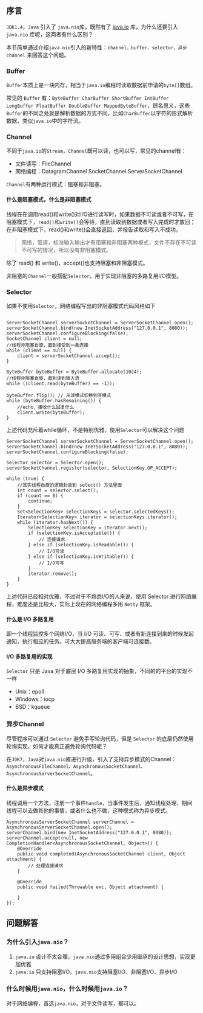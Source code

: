 ## 序言
`JDK1.4`，`Java` 引入了 `java.nio`库，既然有了 [java.io](12-java.io.md) 库，为什么还要引入 `java.nio` 库呢，这两者有什么区别？

本节简单通过介绍`java.nio`引入的新特性：`channel、buffer、selector、异步channel` 来回答这个问题。

### Buffer
`Buffer`本质上是一块内存，相当于`java.io`编程时读取数据前申请的`byte[]`数组。

常见的 `Buffer` 有：`ByteBuffer CharBuffer ShortBuffer IntBuffer LongBuffer FloatBuffer DoubleBuffer MappedByteBuffer`，顾名思义，这些`Buffer`的不同之处就是解析数据的方式不同，比如`CharBuffer`以字符的形式解析数据，类似`java.io`中的字符流。

### Channel
不同于`java.io`的`Stream`，`Channel`既可以读，也可以写，常见的channel有：

- 文件读写：FileChannel
- 网络编程：DatagramChannel SocketChannel ServerSocketChannel

`Channel`有两种运行模式：阻塞和非阻塞。

#### 什么是阻塞模式，什么是非阻塞模式
线程在在调用read()和write()对I/O进行读写时，如果数据不可读或者不可写，在阻塞模式下，`read()`和`write()`会等待，直到读取到数据或者写入完成时才放回；在非阻塞模式下，read()和write()会直接返回，并报告读取和写入不成功。

> 网络，管道，标准输入输出才有阻塞和非阻塞两种模式，文件不存在不可读不可写的情况，所以没有非阻塞模式。

除了 read() 和 write()，accept()也支持阻塞和非阻塞模式。

非阻塞的`Channel`一般搭配`Selector`，用于实现非阻塞的多路复用I/O模型。

### Selector
如果不使用`Selector`，网络编程写出的非阻塞模式代码风格如下
```

ServerSocketChannel serverSocketChannel = ServerSocketChannel.open();
serverSocketChannel.bind(new InetSocketAddress("127.0.0.1", 8080));
serverSocketChannel.configureBlocking(false);
SocketChannel client = null;
//线程非阻塞自旋，直到接受到一条连接
while (client == null) {
    client = serverSocketChannel.accept();
}

ByteBuffer byteBuffer = ByteBuffer.allocate(1024);
//线程非阻塞自旋，直到读到输入流
while ((client.read(byteBuffer) == -1));

byteBuffer.flip(); // 从读模式切换到写模式
while (byteBuffer.hasRemaining()) {
    //echo，接收什么回复什么
    client.write(byteBuffer);
}
```
上述代码充斥着while循环，不是特别优雅，使用`Selector`可以解决这个问题
```
ServerSocketChannel serverSocketChannel = ServerSocketChannel.open();
serverSocketChannel.bind(new InetSocketAddress("127.0.0.1", 8080));
serverSocketChannel.configureBlocking(false);

Selector selector = Selector.open();
serverSocketChannel.register(selector, SelectionKey.OP_ACCEPT);

while (true) {
    //其实线程自旋的逻辑封装到 select() 方法里面
    int count = selector.select();
    if (count == 0) {
        continue;
    }
    Set<SelectionKey> selectionKeys = selector.selectedKeys();
    Iterator<SelectionKey> iterator = selectionKeys.iterator();
    while (iterator.hasNext()) {
        SelectionKey selectionKey = iterator.next();
        if (selectionKey.isAcceptable()) {
            // 连接请求
        } else if (selectionKey.isReadable()) {
            // I/O可读
        } else if (selectionKey.isWritable()) {
            // I/O可写
        }
        iterator.remove();
    }
}
```
上述代码已经相对优雅，不过对于不熟悉I/O的人来说，使用 Selector 进行网络编程，难度还是比较大，实际上现在的网络编程多用 `Netty` 框架。

#### 什么是 I/O 多路复用
即一个线程监控多个网络I/O，当 I/O 可读、可写、或者有新连接到来的时候发起通知，执行相应的任务。可大大提高服务端的客户端可连接数。

#### I/O 多路复用的实现
`Selector` 只是 Java 对于底层 I/O 多路复用实现的抽象，不同的的平台的实现不一样

- Unix：epoll
- Windows：iocp
- BSD：kqueue

### 异步Channel
尽管程序可以通过 `Selector` 避免手写轮询代码，但是 `Selector` 的底层仍然使用轮询实现，如何才能真正避免轮询代码呢？

在`JDK7`，`Java`对`java.nio`库进行升级，引入了支持异步模式的Channel：`AsynchronousFileChannel、AsynchronousSocketChannel、AsynchronousServerSocketChannel`。

#### 什么是异步模式
线程调用一个方法，注册一个事件`handle`，当事件发生后，通知线程处理，期间线程可以去做其他的事情，或者什么也不做，这种模式称为异步模式。

```
AsynchronousServerSocketChannel serverChannel = AsynchronousServerSocketChannel.open();
serverChannel.bind(new InetSocketAddress("127.0.0.1", 8080));
serverChannel.accept(null, new CompletionHandler<AsynchronousSocketChannel, Object>() {
    @Override
    public void completed(AsynchronousSocketChannel client, Object attachment) {
        // 处理连接请求
    }

    @Override
    public void failed(Throwable exc, Object attachment) {

    }
});
```

## 问题解答

### 为什么引入`java.nio`？

1. `java.io` 设计不太合理，`java.nio`通过多用组合少用继承的设计思想，实现更加优雅
2. `java.io` 只支持阻塞I/O，`java.nio`支持阻塞I/O、非阻塞I/O、异步I/O

### 什么时候用`java.nio`，什么时候用`java.io`？
对于网络编程，首选`java.nio`，对于文件读写，都可以。

